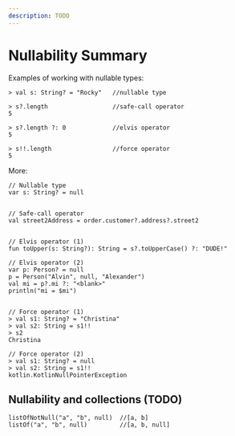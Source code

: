 ```yaml
---
description: TODO
---
```


<!--
    TODO `as?`
    TODO `let`
    TODO nullability and generic types
    TODO nullability and java
-->


# Nullability Summary

Examples of working with nullable types:

````
> val s: String? = "Rocky"   //nullable type

> s?.length                  //safe-call operator
5

> s?.length ?: 0             //elvis operator
5

> s!!.length                 //force operator
5
````

More:

````
// Nullable type
var s: String? = null


// Safe-call operator
val street2Address = order.customer?.address?.street2


// Elvis operator (1)
fun toUpper(s: String?): String = s?.toUpperCase() ?: "DUDE!"

// Elvis operator (2)
var p: Person? = null
p = Person("Alvin", null, "Alexander")
val mi = p?.mi ?: "<blank>"
println("mi = $mi")


// Force operator (1)
> val s1: String? = "Christina"
> val s2: String = s1!!
> s2
Christina

// Force operator (2)
> val s1: String? = null
> val s2: String = s1!!
kotlin.KotlinNullPointerException
````


## Nullability and collections (TODO)

````
listOfNotNull("a", "b", null)  //[a, b]
listOf("a", "b", null)         //[a, b, null]
````








